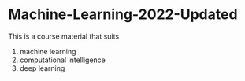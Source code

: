 # Machine-Learning-2022-Updated
This is a course material that suits 
1) machine learning
2) computational intelligence
3) deep learning
